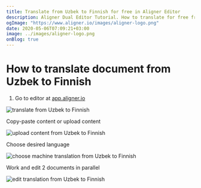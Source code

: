 ```yaml
---
title: Translate from Uzbek to Finnish for free in Aligner Editor
description: Aligner Dual Editor Tutorial. How to translate for free from Uzbek to Finnish. Aligner is multilingual document management platform. 
ogImage: "https://www.aligner.io/images/aligner-logo.png"
date: 2020-05-06T07:09:21+03:00
image: ../images/aligner-logo.png
onBlog: true
---
```


# How to translate document from Uzbek to Finnish

1. Go to editor at [app.aligner.io](https://app.aligner.io "Aligner App web page")

![translate from Uzbek to Finnish](../aligner-blank-editor.png "translate from Uzbek to Finnish")

Copy-paste content or upload content

![upload content from Uzbek to Finnish](../aligner-uploaded-document.png "upload content from Uzbek to Finnish")

Choose desired language

![choose machine translation from Uzbek to Finnish](../aligner-language-dropdown.png "choose machine translation from Uzbek to Finnish")

Work and edit 2 documents in parallel

![edit translation from Uzbek to Finnish](../aligner-double-sitded-editor.png "edit translation from Uzbek to Finnish")

